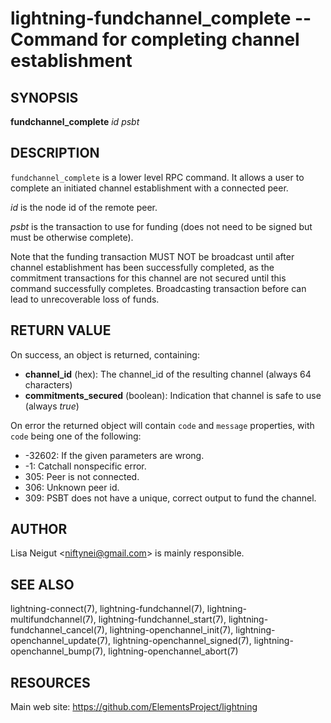 lightning-fundchannel\_complete -- Command for completing channel establishment
===============================================================================

SYNOPSIS
--------

**fundchannel\_complete** *id* *psbt*

DESCRIPTION
-----------

`fundchannel_complete` is a lower level RPC command. It allows a user to
complete an initiated channel establishment with a connected peer.

*id* is the node id of the remote peer.

*psbt* is the transaction to use for funding (does not need to be
signed but must be otherwise complete).

Note that the funding transaction MUST NOT be broadcast until after
channel establishment has been successfully completed, as the commitment
transactions for this channel are not secured until this command
successfully completes. Broadcasting transaction before can lead to
unrecoverable loss of funds.

RETURN VALUE
------------

[comment]: # (GENERATE-FROM-SCHEMA-START)
On success, an object is returned, containing:
- **channel_id** (hex): The channel_id of the resulting channel (always 64 characters)
- **commitments_secured** (boolean): Indication that channel is safe to use (always *true*)

[comment]: # (GENERATE-FROM-SCHEMA-END)

On error the returned object will contain `code` and `message` properties,
with `code` being one of the following:

- -32602: If the given parameters are wrong.
- -1: Catchall nonspecific error.
- 305: Peer is not connected.
- 306: Unknown peer id.
- 309: PSBT does not have a unique, correct output to fund the channel.

AUTHOR
------

Lisa Neigut <<niftynei@gmail.com>> is mainly responsible.

SEE ALSO
--------

lightning-connect(7), lightning-fundchannel(7), lightning-multifundchannel(7),
lightning-fundchannel\_start(7), lightning-fundchannel\_cancel(7),
lightning-openchannel\_init(7), lightning-openchannel\_update(7),
lightning-openchannel\_signed(7), lightning-openchannel\_bump(7),
lightning-openchannel\_abort(7)

RESOURCES
---------

Main web site: <https://github.com/ElementsProject/lightning>

[comment]: # ( SHA256STAMP:29c1e2bbc878ffb6b7e41f552afc608af58e335a329c79d09680e8e2995ff0d5)
